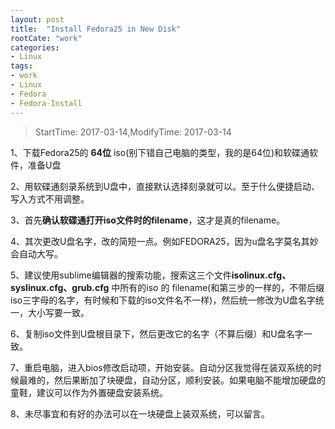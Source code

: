 ```yaml
---
layout: post
title:  "Install Fedora25 in New Disk"
rootCate: "work"
categories:
- Linux
tags:
- work
- Linux
- Fedora
- Fedora-Install
---
```


> StartTime: 2017-03-14,ModifyTime: 2017-03-14

<!---more--->

1、下载Fedora25的 **64位** iso(别下错自己电脑的类型，我的是64位)和软碟通软件，准备U盘

2、用软碟通刻录系统到U盘中，直接默认选择刻录就可以。至于什么便捷启动、写入方式不用调整。

3、首先**确认软碟通打开iso文件时的filename**，这才是真的filename。

4、其次更改U盘名字，改的简短一点。例如FEDORA25，因为u盘名字莫名其妙会自动大写。

5、建议使用sublime编辑器的搜索功能，搜索这三个文件**isolinux.cfg、syslinux.cfg、grub.cfg** 中所有的iso 的 filename(和第三步的一样的，不带后缀iso三字母的名字，有时候和下载的iso文件名不一样)，然后统一修改为U盘名字统一，大小写要一致。

6、复制iso文件到U盘根目录下，然后更改它的名字（不算后缀）和U盘名字一致。

7、重启电脑，进入bios修改启动项，开始安装。自动分区我觉得在装双系统的时候最难的，然后果断加了块硬盘，自动分区，顺利安装。如果电脑不能增加硬盘的童鞋，建议可以作为外置硬盘安装系统。

8、未尽事宜和有好的办法可以在一块硬盘上装双系统，可以留言。
